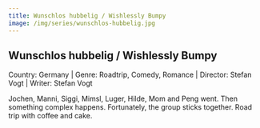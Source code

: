 ```yaml
---
title: Wunschlos hubbelig / Wishlessly Bumpy
image: /img/series/wunschlos-hubbelig.jpg
---
```



## Wunschlos hubbelig / Wishlessly Bumpy
Country: Germany | Genre: Roadtrip, Comedy, Romance | Director: Stefan Vogt | Writer: Stefan Vogt 

Jochen, Manni, Siggi, Mimsl, Luger, Hilde, Mom and Peng went. Then something complex happens. Fortunately, the group sticks together. Road trip with coffee and cake.
